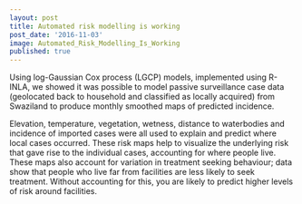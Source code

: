 ```yaml
---
layout: post
title: Automated risk modelling is working
post_date: '2016-11-03'
image: Automated_Risk_Modelling_Is_Working
published: true
---
```


Using log-Gaussian Cox process (LGCP) models, implemented using R-INLA, we showed it was possible to model passive surveillance case data (geolocated back to household and classified as locally acquired) from Swaziland to produce monthly smoothed maps of predicted incidence. 

Elevation, temperature, vegetation, wetness, distance to waterbodies and incidence of imported cases were all used to explain and predict where local cases occurred. These risk maps help to visualize the underlying risk that gave rise to the individual cases, accounting for where people live. These maps also account for variation in treatment seeking behaviour; data show that people who live far from facilities are less likely to seek treatment. Without accounting for this, you are likely to predict higher levels of risk around facilities.

